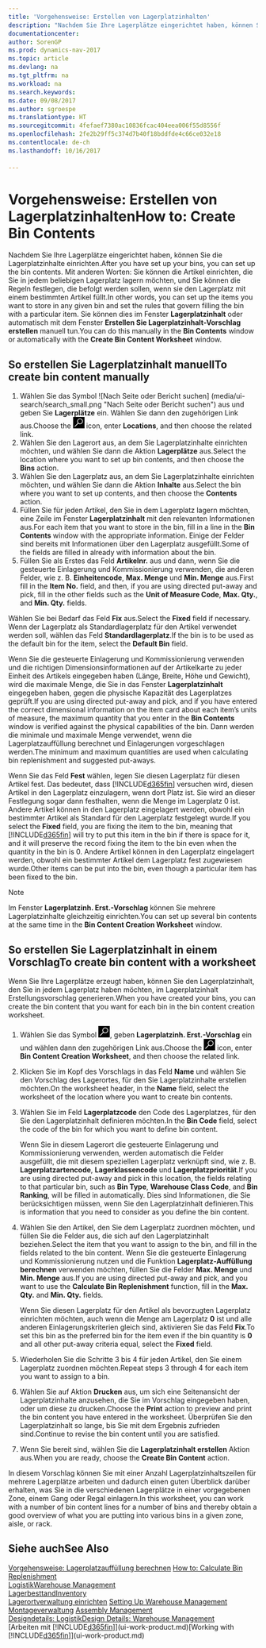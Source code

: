 ```yaml
---
title: 'Vorgehensweise: Erstellen von Lagerplatzinhalten'
description: "Nachdem Sie Ihre Lagerplätze eingerichtet haben, können Sie die Lagerplatzinhalte einrichten. Mit anderen Worten: Sie können die Artikel einrichten, die Sie in jedem beliebigen Lagerplatz lagern möchten, und Sie können die Regeln festlegen, die befolgt werden sollen, wenn sie den Lagerplatz mit einem bestimmten Artikel füllt."
documentationcenter: 
author: SorenGP
ms.prod: dynamics-nav-2017
ms.topic: article
ms.devlang: na
ms.tgt_pltfrm: na
ms.workload: na
ms.search.keywords: 
ms.date: 09/08/2017
ms.author: sgroespe
ms.translationtype: HT
ms.sourcegitcommit: 4fefaef7380ac10836fcac404eea006f55d8556f
ms.openlocfilehash: 2fe2b29ff5c374d7b40f18bddfde4c66ce032e18
ms.contentlocale: de-ch
ms.lasthandoff: 10/16/2017

---
```

# <a name="how-to-create-bin-contents"></a><span data-ttu-id="2567d-104">Vorgehensweise: Erstellen von Lagerplatzinhalten</span><span class="sxs-lookup"><span data-stu-id="2567d-104">How to: Create Bin Contents</span></span>
<span data-ttu-id="2567d-105">Nachdem Sie Ihre Lagerplätze eingerichtet haben, können Sie die Lagerplatzinhalte einrichten.</span><span class="sxs-lookup"><span data-stu-id="2567d-105">After you have set up your bins, you can set up the bin contents.</span></span> <span data-ttu-id="2567d-106">Mit anderen Worten: Sie können die Artikel einrichten, die Sie in jedem beliebigen Lagerplatz lagern möchten, und Sie können die Regeln festlegen, die befolgt werden sollen, wenn sie den Lagerplatz mit einem bestimmten Artikel füllt.</span><span class="sxs-lookup"><span data-stu-id="2567d-106">In other words, you can set up the items you want to store in any given bin and set the rules that govern filling the bin with a particular item.</span></span> <span data-ttu-id="2567d-107">Sie können dies im Fenster **Lagerplatzinhalt** oder automatisch mit dem Fenster **Erstellen Sie Lagerplatzinhalt-Vorschlag erstellen** manuell tun.</span><span class="sxs-lookup"><span data-stu-id="2567d-107">You can do this manually in the **Bin Contents** window or automatically with the **Create Bin Content Worksheet** window.</span></span>

## <a name="to-create-bin-content-manually"></a><span data-ttu-id="2567d-108">So erstellen Sie Lagerplatzinhalt manuell</span><span class="sxs-lookup"><span data-stu-id="2567d-108">To create bin content manually</span></span>  
1.  <span data-ttu-id="2567d-109">Wählen Sie das Symbol ![Nach Seite oder Bericht suchen] (media/ui-search/search_small.png "Nach Seite oder Bericht suchen") aus und geben Sie **Lagerplätze** ein. Wählen Sie dann den zugehörigen Link aus.</span><span class="sxs-lookup"><span data-stu-id="2567d-109">Choose the ![Search for Page or Report](media/ui-search/search_small.png "Search for Page or Report icon") icon, enter **Locations**, and then choose the related link.</span></span>  
2.  <span data-ttu-id="2567d-110">Wählen Sie den Lagerort aus, an dem Sie Lagerplatzinhalte einrichten möchten, und wählen Sie dann die Aktion **Lagerplätze** aus.</span><span class="sxs-lookup"><span data-stu-id="2567d-110">Select the location where you want to set up bin contents,  and then choose the **Bins** action.</span></span>  
3.  <span data-ttu-id="2567d-111">Wählen Sie den Lagerplatz aus, an dem Sie Lagerplatzinhalte einrichten möchten, und wählen Sie dann die Aktion **Inhalte** aus.</span><span class="sxs-lookup"><span data-stu-id="2567d-111">Select the bin where you want to set up contents, and then choose the **Contents** action.</span></span>  
4.  <span data-ttu-id="2567d-112">Füllen Sie für jeden Artikel, den Sie in dem Lagerplatz lagern möchten, eine Zeile im Fenster **Lagerplatzinhalt** mit den relevanten Informationen aus.</span><span class="sxs-lookup"><span data-stu-id="2567d-112">For each item that you want to store in the bin, fill in a line in the **Bin Contents** window with the appropriate information.</span></span> <span data-ttu-id="2567d-113">Einige der Felder sind bereits mit Informationen über den Lagerplatz ausgefüllt.</span><span class="sxs-lookup"><span data-stu-id="2567d-113">Some of the fields are filled in already with information about the bin.</span></span>  
5.  <span data-ttu-id="2567d-114">Füllen Sie als Erstes das Feld **Artikelnr.** aus und dann, wenn Sie die gesteuerte Einlagerung und Kommissionierung verwenden, die anderen Felder, wie z. B. **Einheitencode**, **Max. Menge** und **Min. Menge** aus.</span><span class="sxs-lookup"><span data-stu-id="2567d-114">First fill in the **Item No.** field, and then, if you are using directed put-away and pick, fill in the other fields such as the **Unit of Measure Code**, **Max. Qty.**, and **Min. Qty.** fields.</span></span>  

<span data-ttu-id="2567d-115">Wählen Sie bei Bedarf das Feld **Fix** aus.</span><span class="sxs-lookup"><span data-stu-id="2567d-115">Select the **Fixed** field if necessary.</span></span> <span data-ttu-id="2567d-116">Wenn der Lagerplatz als Standardlagerplatz für den Artikel verwendet werden soll, wählen das Feld **Standardlagerplatz**.</span><span class="sxs-lookup"><span data-stu-id="2567d-116">If the bin is to be used as the default bin for the item, select the **Default Bin** field.</span></span>  

<span data-ttu-id="2567d-117">Wenn Sie die gesteuerte Einlagerung und Kommissionierung verwenden und die richtigen Dimensionsinformationen auf der Artikelkarte zu jeder Einheit des Artikels eingegeben haben (Länge, Breite, Höhe und Gewicht), wird die maximale Menge, die Sie in das Fenster **Lagerplatzinhalt** eingegeben haben, gegen die physische Kapazität des Lagerplatzes geprüft.</span><span class="sxs-lookup"><span data-stu-id="2567d-117">If you are using directed put-away and pick, and if you have entered the correct dimensional information on the item card about each item’s units of measure, the maximum quantity that you enter in the **Bin Contents** window is verified against the physical capabilities of the bin.</span></span> <span data-ttu-id="2567d-118">Dann werden die minimale und maximale Menge verwendet, wenn die Lagerplatzauffüllung berechnet und Einlagerungen vorgeschlagen werden.</span><span class="sxs-lookup"><span data-stu-id="2567d-118">The minimum and maximum quantities are used when calculating bin replenishment and suggested put-aways.</span></span>  

<span data-ttu-id="2567d-119">Wenn Sie das Feld **Fest** wählen, legen Sie diesen Lagerplatz für diesen Artikel fest. Das bedeutet, dass [!INCLUDE[d365fin](includes/d365fin_md.md)] versuchen wird, diesen Artikel in den Lagerplatz einzulagern, wenn dort Platz ist. Sie wird an dieser Festlegung sogar dann festhalten, wenn die Menge im Lagerplatz 0 ist. Andere Artikel können in den Lagerplatz eingelagert werden, obwohl ein bestimmter Artikel als Standard für den Lagerplatz festgelegt wurde.</span><span class="sxs-lookup"><span data-stu-id="2567d-119">If you select the **Fixed** field, you are fixing the item to the bin, meaning that [!INCLUDE[d365fin](includes/d365fin_md.md)] will try to put this item in the bin if there is space for it, and it will preserve the record fixing the item to the bin even when the quantity in the bin is 0.</span></span> <span data-ttu-id="2567d-120">Andere Artikel können in den Lagerplatz eingelagert werden, obwohl ein bestimmter Artikel dem Lagerplatz fest zugewiesen wurde.</span><span class="sxs-lookup"><span data-stu-id="2567d-120">Other items can be put into the bin, even though a particular item has been fixed to the bin.</span></span>  

> [!NOTE]  
>  <span data-ttu-id="2567d-121">Im Fenster **Lagerplatzinh. Erst.-Vorschlag** können Sie mehrere Lagerplatzinhalte gleichzeitig einrichten.</span><span class="sxs-lookup"><span data-stu-id="2567d-121">You can set up several bin contents at the same time in the **Bin Content Creation Worksheet** window.</span></span>  

## <a name="to-create-bin-content-with-a-worksheet"></a><span data-ttu-id="2567d-122">So erstellen Sie Lagerplatzinhalt in einem Vorschlag</span><span class="sxs-lookup"><span data-stu-id="2567d-122">To create bin content with a worksheet</span></span>  
<span data-ttu-id="2567d-123">Wenn Sie Ihre Lagerplätze erzeugt haben, können Sie den Lagerplatzinhalt, den Sie in jedem Lagerplatz haben möchten, im Lagerplatzinhalt Erstellungsvorschlag generieren.</span><span class="sxs-lookup"><span data-stu-id="2567d-123">When you have created your bins, you can create the bin content that you want for each bin in the bin content creation worksheet.</span></span>

1.  <span data-ttu-id="2567d-124">Wählen Sie das Symbol ![Nach Seite oder Bericht suchen](media/ui-search/search_small.png "Nach Seite oder Bericht suchen"), geben **Lagerplatzinh. Erst.-Vorschlag** ein und wählen dann den zugehörigen Link aus.</span><span class="sxs-lookup"><span data-stu-id="2567d-124">Choose the ![Search for Page or Report](media/ui-search/search_small.png "Search for Page or Report icon") icon, enter **Bin Content Creation Worksheet**, and then choose the related link.</span></span>  
2.  <span data-ttu-id="2567d-125">Klicken Sie im Kopf des Vorschlags in das Feld **Name** und wählen Sie den Vorschlag des Lagerortes, für den Sie Lagerplatzinhalte erstellen möchten.</span><span class="sxs-lookup"><span data-stu-id="2567d-125">On the worksheet header, in the **Name** field, select the worksheet of the location where you want to create bin contents.</span></span>  
3.  <span data-ttu-id="2567d-126">Wählen Sie im Feld **Lagerplatzcode** den Code des Lagerplatzes, für den Sie den Lagerplatzinhalt definieren möchten.</span><span class="sxs-lookup"><span data-stu-id="2567d-126">In the **Bin Code** field, select the code of the bin for which you want to define bin content.</span></span>   

    <span data-ttu-id="2567d-127">Wenn Sie in diesem Lagerort die gesteuerte Einlagerung und Kommissionierung verwenden, werden automatisch die Felder ausgefüllt, die mit diesem speziellen Lagerplatz verknüpft sind, wie z. B. **Lagerplatzartencode**, **Lagerklassencode** und **Lagerplatzpriorität**.</span><span class="sxs-lookup"><span data-stu-id="2567d-127">If you are using directed put-away and pick in this location, the fields relating to that particular bin, such as **Bin Type**, **Warehouse Class Code**, and **Bin Ranking**, will be filled in automatically.</span></span> <span data-ttu-id="2567d-128">Dies sind Informationen, die Sie berücksichtigen müssen, wenn Sie den Lagerplatzinhalt definieren.</span><span class="sxs-lookup"><span data-stu-id="2567d-128">This is information that you need to consider as you define the bin content.</span></span>  
4.  <span data-ttu-id="2567d-129">Wählen Sie den Artikel, den Sie dem Lagerplatz zuordnen möchten, und füllen Sie die Felder aus, die sich auf den Lagerplatzinhalt beziehen.</span><span class="sxs-lookup"><span data-stu-id="2567d-129">Select the item that you want to assign to the bin, and fill in the fields related to the bin content.</span></span> <span data-ttu-id="2567d-130">Wenn Sie die gesteuerte Einlagerung und Kommissionierung nutzen und die Funktion **Lagerplatz-Auffüllung berechnen** verwenden möchten, füllen Sie die Felder **Max. Menge** und **Min. Menge** aus.</span><span class="sxs-lookup"><span data-stu-id="2567d-130">If you are using directed put-away and pick, and you want to use the **Calculate Bin Replenishment** function, fill in the **Max. Qty.** and **Min. Qty.** fields.</span></span>  

    <span data-ttu-id="2567d-131">Wenn Sie diesen Lagerplatz für den Artikel als bevorzugten Lagerplatz einrichten möchten, auch wenn die Menge am Lagerplatz **0** ist und alle anderen Einlagerungskriterien gleich sind, aktivieren Sie das Feld **Fix**.</span><span class="sxs-lookup"><span data-stu-id="2567d-131">To set this bin as the preferred bin for the item even if the bin quantity is **0** and all other put-away criteria equal, select the **Fixed** field.</span></span>  
5.  <span data-ttu-id="2567d-132">Wiederholen Sie die Schritte 3 bis 4 für jeden Artikel, den Sie einem Lagerplatz zuordnen möchten.</span><span class="sxs-lookup"><span data-stu-id="2567d-132">Repeat steps 3 through 4 for each item you want to assign to a bin.</span></span>  
6.  <span data-ttu-id="2567d-133">Wählen Sie auf Aktion **Drucken** aus, um sich eine Seitenansicht der Lagerplatzinhalte anzusehen, die Sie im Vorschlag eingegeben haben, oder um diese zu drucken.</span><span class="sxs-lookup"><span data-stu-id="2567d-133">Choose the **Print** action to preview and print the bin content you have entered in the worksheet.</span></span> <span data-ttu-id="2567d-134">Überprüfen Sie den Lagerplatzinhalt so lange, bis Sie mit dem Ergebnis zufrieden sind.</span><span class="sxs-lookup"><span data-stu-id="2567d-134">Continue to revise the bin content until you are satisfied.</span></span>  
7.  <span data-ttu-id="2567d-135">Wenn Sie bereit sind, wählen Sie die **Lagerplatzinhalt erstellen** Aktion aus.</span><span class="sxs-lookup"><span data-stu-id="2567d-135">When you are ready, choose the **Create Bin Content** action.</span></span>  

<span data-ttu-id="2567d-136">In diesem Vorschlag können Sie mit einer Anzahl Lagerplatzinhaltszeilen für mehrere Lagerplätze arbeiten und dadurch einen guten Überblick darüber erhalten, was Sie in die verschiedenen Lagerplätze in einer vorgegebenen Zone, einem Gang oder Regal einlagern.</span><span class="sxs-lookup"><span data-stu-id="2567d-136">In this worksheet, you can work with a number of bin content lines for a number of bins and thereby obtain a good overview of what you are putting into various bins in a given zone, aisle, or rack.</span></span>  

## <a name="see-also"></a><span data-ttu-id="2567d-137">Siehe auch</span><span class="sxs-lookup"><span data-stu-id="2567d-137">See Also</span></span>
<span data-ttu-id="2567d-138">[Vorgehensweise: Lagerplatzauffüllung berechnen](warehouse-how-to-calculate-bin-replenishment.md)  </span><span class="sxs-lookup"><span data-stu-id="2567d-138">[How to: Calculate Bin Replenishment](warehouse-how-to-calculate-bin-replenishment.md)  </span></span>  
[<span data-ttu-id="2567d-139">Logistik</span><span class="sxs-lookup"><span data-stu-id="2567d-139">Warehouse Management</span></span>](warehouse-manage-warehouse.md)  
[<span data-ttu-id="2567d-140">Lagerbesttand</span><span class="sxs-lookup"><span data-stu-id="2567d-140">Inventory</span></span>](inventory-manage-inventory.md)  
<span data-ttu-id="2567d-141">[Lagerortverwaltung einrichten](warehouse-setup-warehouse.md)   </span><span class="sxs-lookup"><span data-stu-id="2567d-141">[Setting Up Warehouse Management](warehouse-setup-warehouse.md)   </span></span>  
<span data-ttu-id="2567d-142">[Montageverwaltung](assembly-assemble-items.md)  </span><span class="sxs-lookup"><span data-stu-id="2567d-142">[Assembly Management](assembly-assemble-items.md)  </span></span>  
[<span data-ttu-id="2567d-143">Designdetails: Logistik</span><span class="sxs-lookup"><span data-stu-id="2567d-143">Design Details: Warehouse Management</span></span>](design-details-warehouse-management.md)  
<span data-ttu-id="2567d-144">[Arbeiten mit [!INCLUDE[d365fin](includes/d365fin_md.md)]](ui-work-product.md)</span><span class="sxs-lookup"><span data-stu-id="2567d-144">[Working with [!INCLUDE[d365fin](includes/d365fin_md.md)]](ui-work-product.md)</span></span>

